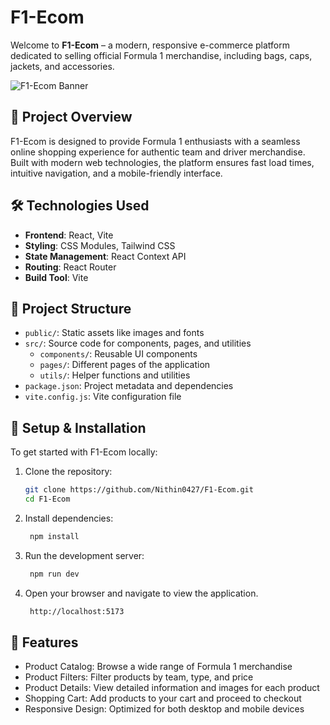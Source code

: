# F1-Ecom

Welcome to **F1-Ecom** – a modern, responsive e-commerce platform dedicated to selling official Formula 1 merchandise, including bags, caps, jackets, and accessories.

![F1-Ecom Banner](https://github.com/Nithin0427/F1-Ecom/blob/main/public/assets/banner.jpg)

## 🚀 Project Overview

F1-Ecom is designed to provide Formula 1 enthusiasts with a seamless online shopping experience for authentic team and driver merchandise. Built with modern web technologies, the platform ensures fast load times, intuitive navigation, and a mobile-friendly interface.

## 🛠️ Technologies Used

- **Frontend**: React, Vite
- **Styling**: CSS Modules, Tailwind CSS
- **State Management**: React Context API
- **Routing**: React Router
- **Build Tool**: Vite

## 📂 Project Structure

- `public/`: Static assets like images and fonts
- `src/`: Source code for components, pages, and utilities
  - `components/`: Reusable UI components
  - `pages/`: Different pages of the application
  - `utils/`: Helper functions and utilities
- `package.json`: Project metadata and dependencies
- `vite.config.js`: Vite configuration file

## 🔧 Setup & Installation

To get started with F1-Ecom locally:

1. Clone the repository:

   ```bash
   git clone https://github.com/Nithin0427/F1-Ecom.git
   cd F1-Ecom
   
2. Install dependencies:

   ```bash
    npm install
3. Run the development server:

   ```bash
    npm run dev
4. Open your browser and navigate to view the application.
   
   ```bash
    http://localhost:5173
   
## 🎯 Features

- Product Catalog: Browse a wide range of Formula 1 merchandise
- Product Filters: Filter products by team, type, and price
- Product Details: View detailed information and images for each product
- Shopping Cart: Add products to your cart and proceed to checkout
- Responsive Design: Optimized for both desktop and mobile devices
